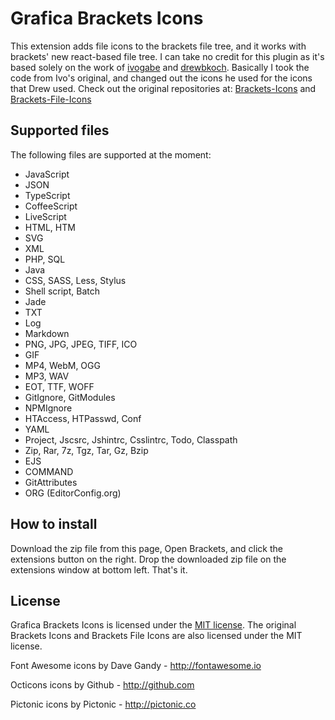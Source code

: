 Grafica Brackets Icons
==============
This extension adds file icons to the brackets file tree, and it works with brackets' new react-based file tree. I can take no credit for this plugin as it's based solely on the work of [ivogabe](https://github.com/ivogabe) and [drewbkoch](https://github.com/drewbkoch). Basically I took the code from Ivo's original, and changed out the icons he used for the icons that Drew used. Check out the original repositories at: [Brackets-Icons](https://github.com/ivogabe/Brackets-Icons) and [Brackets-File-Icons](https://github.com/drewbkoch/Brackets-File-Icons)

Supported files
---------------
The following files are supported at the moment:

 - JavaScript
 - JSON
 - TypeScript
 - CoffeeScript
 - LiveScript
 - HTML, HTM
 - SVG
 - XML
 - PHP, SQL
 - Java
 - CSS, SASS, Less, Stylus
 - Shell script, Batch
 - Jade
 - TXT
 - Log
 - Markdown
 - PNG, JPG, JPEG, TIFF, ICO
 - GIF
 - MP4, WebM, OGG
 - MP3, WAV
 - EOT, TTF, WOFF
 - GitIgnore, GitModules
 - NPMIgnore
 - HTAccess, HTPasswd, Conf
 - YAML
 - Project, Jscsrc, Jshintrc, Csslintrc, Todo, Classpath
 - Zip, Rar, 7z, Tgz, Tar, Gz, Bzip
 - EJS
 - COMMAND
 - GitAttributes
 - ORG (EditorConfig.org)

How to install
--------------
Download the zip file from this page, Open Brackets, and click the extensions button on the right. Drop the downloaded zip file on the extensions window at bottom left. That's it.

License
-------
Grafica Brackets Icons is licensed under the [MIT license](http://opensource.org/licenses/MIT). The original Brackets Icons and Brackets File Icons are also licensed under the MIT license.

Font Awesome icons by Dave Gandy - http://fontawesome.io

Octicons icons by Github - http://github.com

Pictonic icons by Pictonic - http://pictonic.co
